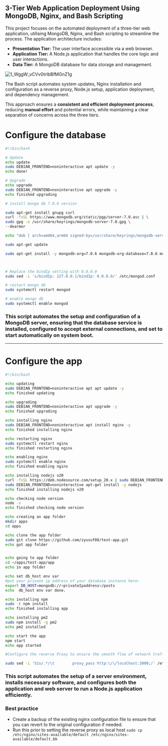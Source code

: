 
## 3-Tier Web Application Deployment Using MongoDB, Nginx, and Bash Scripting


This project focuses on the automated deployment of a three-tier web application, utilising MongoDB, Nginx, and Bash scripting to streamline the process. The application architecture includes:

- **Presentation Tier:** The user interface accessible via a web browser.
- **Application Tier:** A Node.js application that handles the core logic and user interactions.
- **Data Tier:** A MongoDB database for data storage and management.


 ![1_WggW_vCVv0trIbBfMGnZ1g](https://github.com/user-attachments/assets/c1a9af2a-4a29-4000-ad5f-2b3bea7e081e) 
 <br>
 
 The Bash script automates system updates, Nginx installation and configuration as a reverse proxy, Node.js setup, application deployment, and dependency management.

 This approach ensures a **consistent and efficient deployment process**, reducing **manual effort** and potential errors, while maintaining a clear separation of concerns across the three tiers.




# Configure the database 
```bash 
#!/bin/bash

# Update
echo update
sudo DEBIAN_FRONTEND=noninteractive apt update -y
echo done!

# Upgrade
echo upgrade
sudo DEBIAN_FRONTEND=noninteractive apt upgrade -y
echo finished upgrading

# install mongo db 7.0.6 version

sudo apt-get install gnupg curl
curl -fsSL https://www.mongodb.org/static/pgp/server-7.0.asc | \
sudo gpg -o /usr/share/keyrings/mongodb-server-7.0.gpg \
--dearmor

echo "deb [ arch=amd64,arm64 signed-by=/usr/share/keyrings/mongodb-server-7.0.gpg ] https://repo.mongodb.org/apt/ubuntu jammy/mongodb-org/7.0 multiverse" | sudo tee /etc/apt/sources.list.d/mongodb-org-7.0.list

sudo apt-get update

sudo apt-get install -y mongodb-org=7.0.6 mongodb-org-database=7.0.6 mongodb-org-server=7.0.6 mongodb-mongosh=2.2.4 mongodb-org-mongos=7.0.6 mongodb-org-tools=7.0.6



# Replace the bindIp setting with 0.0.0.0
sudo sed -i 's/bindIp: 127.0.0.1/bindIp: 0.0.0.0/' /etc/mongod.conf

# restart mongo db 
sudo systemctl restart mongod

# enable mongo db
sudo systemctl enable mongod

```
### This script automates the setup and configuration of a MongoDB server, ensuring that the database service is installed, configured to accept external connections, and set to start automatically on system boot.

--------------------------
# Configure the app 

```bash 
#!/bin/bash

echo updating
sudo DEBIAN_FRONTEND=noninteractive apt apt update -y
echo finished updating

echo upgrading
sudo DEBIAN_FRONTEND=noninteractive apt upgrade -y
echo finished upgrading

echo installing nginx
sudo DEBIAN_FRONTEND=noninteractive apt install nginx -y
echo finished installing nginx

echo restarting nginx
sudo systemctl restart nginx
echo finished restarting nginx

echo enabling nginx
sudo systemctl enable nginx
echo finished enabling nginx

echo installing nodejs v20
curl -fsSL https://deb.nodesource.com/setup_20.x | sudo DEBIAN_FRONTEND=noninteractive -E bash - &&\
sudo DEBIAN_FRONTEND=noninteractive apt-get install -y nodejs
echo finished installing nodejs v20

echo checking node version
node -v
echo finished checking node version

echo creating an app folder 
mkdir apps
cd apps

echo clone the app folder
sudo git clone https://github.com/zyusuf88/test-app.git
echo got app folder


echo going to app folder
cd ~/apps/test-app/app
echo in app folder

echo set db_host env var
#put your private ip address of your database instance here: 
export DB_HOST=mongodb://<privateIpaddress>/posts 
echo  db_host env var done.

echo installing npm
sudo -E npm install
echo finished installing app

echo installing pm2
sudo npm install -g pm2
echo pm2 installed

echo start the app
npm start 
echo app started

#Configure the reverse Proxy to ensure the smooth flow of network traffic between clients and applications

sudo sed -i '51s/.*/\t        proxy_pass http:\/\/localhost:3000;/' /etc/nginx/sites-available/default

``` 
### This script automates the setup of a server environment, installs necessary software, and configures both the application and web server to run a Node.js application efficiently.

### Best practice
- Create a backup of the existing nginx configuration file to ensure that you can revert to the original configuration if needed.
- Run this prior to setting the reverse proxy as local host `sudo cp /etc/nginx/sites-available/default /etc/nginx/sites-available/default.bk`
